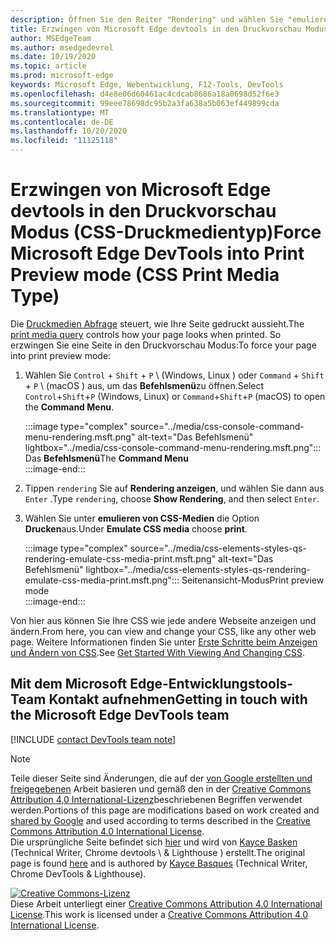 ```yaml
---
description: Öffnen Sie den Reiter "Rendering" und wählen Sie "emulieren von CSS-Medien" > "Drucken".
title: Erzwingen von Microsoft Edge devtools in den Druckvorschau Modus (CSS-Druckmedientyp)
author: MSEdgeTeam
ms.author: msedgedevrel
ms.date: 10/19/2020
ms.topic: article
ms.prod: microsoft-edge
keywords: Microsoft Edge, Webentwicklung, F12-Tools, DevTools
ms.openlocfilehash: d4e8e06d60461ac4cdcab8686a18a0698d52f6e3
ms.sourcegitcommit: 99eee78698dc95b2a3fa638a5b063ef449899cda
ms.translationtype: MT
ms.contentlocale: de-DE
ms.lasthandoff: 10/20/2020
ms.locfileid: "11125118"
---
```

<!-- Copyright Kayce Basques 

   Licensed under the Apache License, Version 2.0 (the "License");
   you may not use this file except in compliance with the License.
   You may obtain a copy of the License at

       https://www.apache.org/licenses/LICENSE-2.0

   Unless required by applicable law or agreed to in writing, software
   distributed under the License is distributed on an "AS IS" BASIS,
   WITHOUT WARRANTIES OR CONDITIONS OF ANY KIND, either express or implied.
   See the License for the specific language governing permissions and
   limitations under the License.  -->

# <span data-ttu-id="9b6e4-104">Erzwingen von Microsoft Edge devtools in den Druckvorschau Modus (CSS-Druckmedientyp)</span><span class="sxs-lookup"><span data-stu-id="9b6e4-104">Force Microsoft Edge DevTools into Print Preview mode (CSS Print Media Type)</span></span>  

<span data-ttu-id="9b6e4-105">Die [Druckmedien Abfrage][MDNUsingMediaQueries] steuert, wie Ihre Seite gedruckt aussieht.</span><span class="sxs-lookup"><span data-stu-id="9b6e4-105">The [print media query][MDNUsingMediaQueries] controls how your page looks when printed.</span></span>  <span data-ttu-id="9b6e4-106">So erzwingen Sie eine Seite in den Druckvorschau Modus:</span><span class="sxs-lookup"><span data-stu-id="9b6e4-106">To force your page into print preview mode:</span></span>  

1.  <span data-ttu-id="9b6e4-107">Wählen Sie `Control` + `Shift` + `P` \ (Windows, Linux \) oder `Command` + `Shift` + `P` \ (macOS \) aus, um das **Befehlsmenü**zu öffnen.</span><span class="sxs-lookup"><span data-stu-id="9b6e4-107">Select `Control`+`Shift`+`P` \(Windows, Linux\) or `Command`+`Shift`+`P` \(macOS\) to open the **Command Menu**.</span></span>  
    
    :::image type="complex" source="../media/css-console-command-menu-rendering.msft.png" alt-text="Das Befehlsmenü" lightbox="../media/css-console-command-menu-rendering.msft.png":::
       <span data-ttu-id="9b6e4-109">Das **Befehlsmenü**</span><span class="sxs-lookup"><span data-stu-id="9b6e4-109">The **Command Menu**</span></span>  
    :::image-end:::  
    
1.  <span data-ttu-id="9b6e4-110">Tippen `rendering` Sie auf **Rendering anzeigen**, und wählen Sie dann aus `Enter` .</span><span class="sxs-lookup"><span data-stu-id="9b6e4-110">Type `rendering`, choose **Show Rendering**, and then select `Enter`.</span></span>  
1.  <span data-ttu-id="9b6e4-111">Wählen Sie unter **emulieren von CSS-Medien** die Option **Drucken**aus.</span><span class="sxs-lookup"><span data-stu-id="9b6e4-111">Under **Emulate CSS media** choose **print**.</span></span>  
    
    :::image type="complex" source="../media/css-elements-styles-qs-rendering-emulate-css-media-print.msft.png" alt-text="Das Befehlsmenü" lightbox="../media/css-elements-styles-qs-rendering-emulate-css-media-print.msft.png":::
       <span data-ttu-id="9b6e4-113">Seitenansicht-Modus</span><span class="sxs-lookup"><span data-stu-id="9b6e4-113">Print preview mode</span></span>  
    :::image-end:::  
    
<span data-ttu-id="9b6e4-114">Von hier aus können Sie Ihre CSS wie jede andere Webseite anzeigen und ändern.</span><span class="sxs-lookup"><span data-stu-id="9b6e4-114">From here, you can view and change your CSS, like any other web page.</span></span>  <span data-ttu-id="9b6e4-115">Weitere Informationen finden Sie unter [Erste Schritte beim Anzeigen und Ändern von CSS][DevToolsCSSGetStarted].</span><span class="sxs-lookup"><span data-stu-id="9b6e4-115">See [Get Started With Viewing And Changing CSS][DevToolsCSSGetStarted].</span></span>  

## <span data-ttu-id="9b6e4-116">Mit dem Microsoft Edge-Entwicklungstools-Team Kontakt aufnehmen</span><span class="sxs-lookup"><span data-stu-id="9b6e4-116">Getting in touch with the Microsoft Edge DevTools team</span></span>  

[!INCLUDE [contact DevTools team note](../includes/contact-devtools-team-note.md)]  

<!-- links -->  

[MicrosoftEdgeDevTools]: ../../devtools-guide-chromium.md "Microsoft Edge (Chrom)-Entwicklertools | Microsoft docs"  
[DevToolsCSSGetStarted]: ./index.md "Erste Schritte mit dem anzeigen und Ändern von CSS | Microsoft docs"  

[MDNUsingMediaQueries]: https://developer.mozilla.org/docs/Web/CSS/Media_Queries/Using_media_queries "Verwenden von medienabfragen | MDN"  

> [!NOTE]
> <span data-ttu-id="9b6e4-120">Teile dieser Seite sind Änderungen, die auf der [von Google erstellten und freigegebenen][GoogleSitePolicies] Arbeit basieren und gemäß den in der [Creative Commons Attribution 4,0 International-Lizenz][CCA4IL]beschriebenen Begriffen verwendet werden.</span><span class="sxs-lookup"><span data-stu-id="9b6e4-120">Portions of this page are modifications based on work created and [shared by Google][GoogleSitePolicies] and used according to terms described in the [Creative Commons Attribution 4.0 International License][CCA4IL].</span></span>  
> <span data-ttu-id="9b6e4-121">Die ursprüngliche Seite befindet sich [hier](https://developers.google.com/web/tools/chrome-devtools/css/print-preview) und wird von [Kayce Basken][KayceBasques] (Technical Writer, Chrome devtools \ & Lighthouse \) erstellt.</span><span class="sxs-lookup"><span data-stu-id="9b6e4-121">The original page is found [here](https://developers.google.com/web/tools/chrome-devtools/css/print-preview) and is authored by [Kayce Basques][KayceBasques] \(Technical Writer, Chrome DevTools \& Lighthouse\).</span></span>  

[![Creative Commons-Lizenz][CCby4Image]][CCA4IL]  
<span data-ttu-id="9b6e4-123">Diese Arbeit unterliegt einer [Creative Commons Attribution 4.0 International License][CCA4IL].</span><span class="sxs-lookup"><span data-stu-id="9b6e4-123">This work is licensed under a [Creative Commons Attribution 4.0 International License][CCA4IL].</span></span>  

[CCA4IL]: https://creativecommons.org/licenses/by/4.0  
[CCby4Image]: https://i.creativecommons.org/l/by/4.0/88x31.png  
[GoogleSitePolicies]: https://developers.google.com/terms/site-policies  
[KayceBasques]: https://developers.google.com/web/resources/contributors/kaycebasques  
